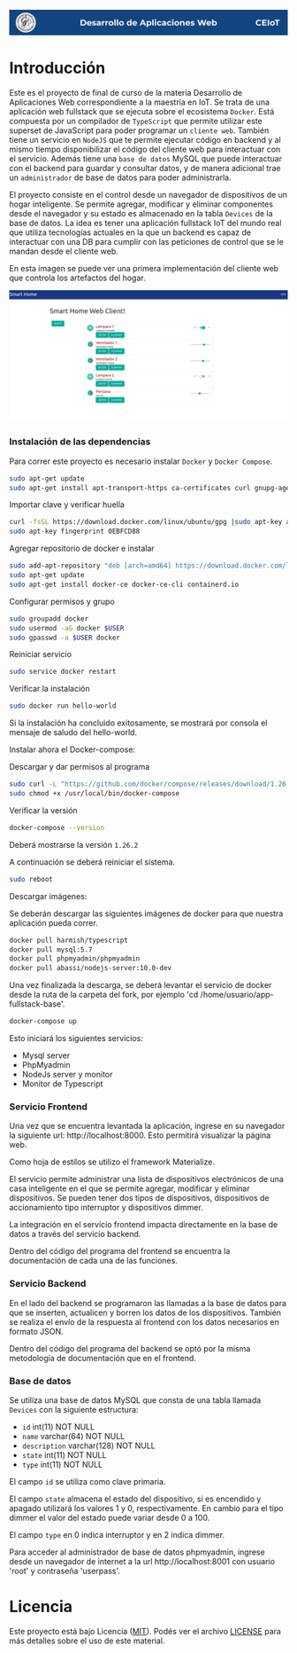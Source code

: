 ![header](doc/header.png)

Introducción
============
 
Este es el proyecto de final de curso de la materia Desarrollo de Aplicaciones Web correspondiente a la maestría en IoT. Se trata de una aplicación web fullstack que se ejecuta sobre el ecosistema `Docker`. Está compuesta por un compilador de `TypeScript` que  permite utilizar este superset de JavaScript para poder programar un `cliente web`. También tiene un servicio en `NodeJS` que te permite ejecutar código en backend y al mismo tiempo disponibilizar el código del cliente web para interactuar con el servicio. Además tiene una `base de datos` MySQL que puede interactuar con el backend para guardar y consultar datos, y de manera adicional trae un `administrador` de base de datos para poder administrarla.
 
El proyecto consiste en el control desde un navegador de dispositivos de un hogar inteligente. Se permite agregar, modificar y eliminar componentes desde el navegador y su estado es almacenado en la tabla `Devices` de la base de datos.
La idea es tener una aplicación fullstack IoT del mundo real que utiliza tecnologías actuales en la que un backend es capaz de interactuar con una DB para cumplir con las peticiones de control que se le mandan desde el cliente web.
 
En esta imagen se puede ver una primera implementación del cliente web que controla los artefactos del hogar.
 
![architecture](doc/inicio.png)
 
### Instalación de las dependencias
 
Para correr este proyecto es necesario instalar `Docker` y `Docker Compose`.
 
```sh
sudo apt-get update
sudo apt-get install apt-transport-https ca-certificates curl gnupg-agent software-properties-common
```
Importar clave y verificar huella
```sh
curl -fsSL https://download.docker.com/linux/ubuntu/gpg |sudo apt-key add -
sudo apt-key fingerprint 0EBFCD88
```
Agregar repositorio de docker e instalar
```sh
sudo add-apt-repository "deb [arch=amd64] https://download.docker.com/linux/ubuntu $(lsb_release -cs) stable"
sudo apt-get update
sudo apt-get install docker-ce docker-ce-cli containerd.io
```
Configurar permisos y grupo
```sh
sudo groupadd docker
sudo usermod -aG docker $USER
sudo gpasswd -a $USER docker
```
Reiniciar servicio
```sh
sudo service docker restart
```
Verificar la instalación
```sh
sudo docker run hello-world
```
Si la instalación ha concluido exitosamente, se mostrará por consola el mensaje de saludo del hello-world.
 
 
Instalar ahora el Docker-compose:
 
Descargar y dar permisos al programa
```sh
sudo curl -L "https://github.com/docker/compose/releases/download/1.26.2/docker-compose-$(uname -s)-$(uname -m)" -o /usr/local/bin/docker-compose
sudo chmod +x /usr/local/bin/docker-compose
```
Verificar la versión
```sh
docker-compose --version
```
Deberá mostrarse la versión `1.26.2`
 
A continuación se deberá reiniciar el sistema.
```sh
sudo reboot
```
 
Descargar imágenes:
 
Se deberán descargar las siguientes imágenes de docker para que nuestra aplicación pueda correr.
 
```sh
docker pull harmish/typescript
docker pull mysql:5.7
docker pull phpmyadmin/phpmyadmin
docker pull abassi/nodejs-server:10.0-dev
```
Una vez finalizada la descarga, se deberá levantar el servicio de docker desde la ruta de la carpeta del fork, por ejemplo 'cd /home/usuario/app-fullstack-base'.
 
```sh
docker-compose up
```
 
Esto iniciará los siguientes servicios:
- Mysql server
- PhpMyadmin
- NodeJs server y monitor
- Monitor de Typescript
 
 
### Servicio Frontend
 
Una vez que se encuentra levantada la aplicación, ingrese en su navegador la siguiente url: http://localhost:8000. Esto permitirá visualizar la página web.
 
Como hoja de estilos se utilizo el framework Materialize.
 
El servicio permite administrar una lista de dispositivos electrónicos de una casa inteligente en el que se permite agregar, modificar y eliminar dispositivos. Se pueden tener dos tipos de dispositivos, dispositivos de accionamiento tipo interruptor y dispositivos dimmer.
 
La integración en el servicio frontend impacta directamente en la base de datos a través del servicio backend.
 
Dentro del código del programa del frontend se encuentra la documentación de cada una de las funciones.
 
 
### Servicio Backend
 
En el lado del backend se programaron las llamadas a la base de datos para que se inserten, actualicen y borren los datos de los dispositivos. También se realiza el envío de la respuesta al frontend con los datos necesarios en formato JSON.
 
Dentro del código del programa del backend se optó por la misma metodología de documentación que en el frontend.
 
 
### Base de datos
 
Se utiliza una base de datos MySQL que consta de una tabla llamada `Devices` con la siguiente estructura:
- `id` int(11) NOT NULL
- `name` varchar(64) NOT NULL
- `description` varchar(128) NOT NULL
- `state` int(11) NOT NULL
- `type` int(11) NOT NULL
 
El campo `id` se utiliza como clave primaria.
 
El campo `state` almacena el estado del dispositivo, si es encendido y apagado utilizará los valores 1 y 0, respectivamente. En cambio para el tipo dimmer el valor del estado puede variar desde 0 a 100.
 
El campo `type` en 0 indica interruptor y en 2 indica dimmer.
 
Para acceder al administrador de base de datos phpmyadmin, ingrese desde un navegador de internet a la url http://localhost:8001 con usuario 'root' y contraseña 'userpass'.
 
# Licencia
Este proyecto está bajo Licencia ([MIT](https://choosealicense.com/licenses/mit/)). Podés ver el archivo [LICENSE](LICENSE) para más detalles sobre el uso de este material.